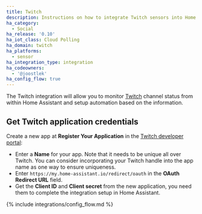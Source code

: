 ```yaml
---
title: Twitch
description: Instructions on how to integrate Twitch sensors into Home Assistant.
ha_category:
  - Social
ha_release: '0.10'
ha_iot_class: Cloud Polling
ha_domain: twitch
ha_platforms:
  - sensor
ha_integration_type: integration
ha_codeowners:
  - '@joostlek'
ha_config_flow: true
---
```


The Twitch integration will allow you to monitor [Twitch](https://www.twitch.tv/) channel status from within Home Assistant and setup automation based on the information.

## Get Twitch application credentials

Create a new app at **Register Your Application** in the [Twitch developer portal](https://dev.twitch.tv/console/apps):

 - Enter a **Name** for your app. Note that it needs to be unique all over Twitch. You can consider incorporating your Twitch handle into the app name as one way to ensure uniqueness.
- Enter `https://my.home-assistant.io/redirect/oauth` in the **OAuth Redirect URL** field. 
- Get the **Client ID** and **Client secret** from the new application, you need them to complete the integration setup in Home Assistant. 

{% include integrations/config_flow.md %}
